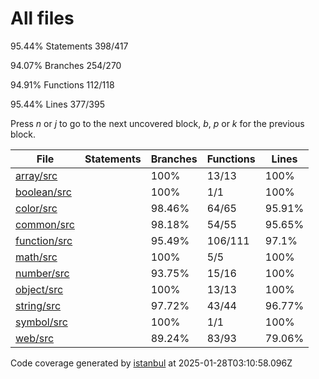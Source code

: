 # All files

95.44% Statements 398/417

94.07% Branches 254/270

94.91% Functions 112/118

95.44% Lines 377/395

Press *n* or *j* to go to the next uncovered block, *b*, *p* or *k* for the previous block.
<template>Filter:</template>

|File|Statements|Branches|Functions|Lines|
|---|---|---|---|---| 
|[array/src](array/src/index.html)||100%|13/13|100%|7/7|100%|5/5|100%|10/10|
|[boolean/src](boolean/src/index.html)||100%|1/1|100%|0/0|100%|1/1|100%|1/1|
|[color/src](color/src/index.html)||98.46%|64/65|95.91%|47/49|100%|12/12|98.43%|63/64|
|[common/src](common/src/index.html)||98.18%|54/55|95.65%|44/46|100%|10/10|98.11%|52/53|
|[function/src](function/src/index.html)||95.49%|106/111|97.1%|67/69|96.15%|25/26|95.09%|97/102|
|[math/src](math/src/index.html)||100%|5/5|100%|3/3|100%|1/1|100%|5/5|
|[number/src](number/src/index.html)||93.75%|15/16|100%|7/7|85.71%|6/7|93.33%|14/15|
|[object/src](object/src/index.html)||100%|13/13|100%|13/13|100%|7/7|100%|12/12|
|[string/src](string/src/index.html)||97.72%|43/44|96.77%|30/31|100%|10/10|97.56%|40/41|
|[symbol/src](symbol/src/index.html)||100%|1/1|100%|2/2|100%|1/1|100%|1/1|
|[web/src](web/src/index.html)||89.24%|83/93|79.06%|34/43|89.47%|34/38|90.1%|82/91|

Code coverage generated by [istanbul](https://istanbul.js.org/) at 2025-01-28T03:10:58.096Z
